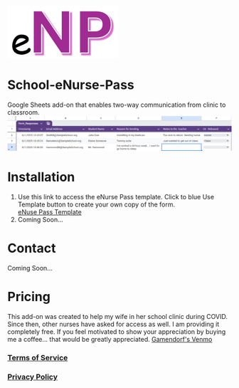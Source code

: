 ![eNP Logo](https://github.com/gamendorf/School-eNurse-Pass/blob/1cc81c5d9167d3f736070ecc4ae5cf0e42b654d0/eNP.png)
# School-eNurse-Pass 
Google Sheets add-on that enables two-way communication from clinic to classroom.
![eNP Screenshot](https://github.com/gamendorf/School-eNurse-Pass/blob/1cc81c5d9167d3f736070ecc4ae5cf0e42b654d0/eNP%20Screenshot.png)


# Installation
1. Use this link to access the eNurse Pass template. Click to blue Use Template button to create your own copy of the form.<br>[eNuse Pass Template](https://docs.google.com/forms/d/1rz5A7rtOrbkNLNhLoD2I-QO30pLDqsPdpgEf-W6E5n4/template/preview)
2. Coming Soon...


# Contact
Coming Soon...

# Pricing
This add-on was created to help my wife in her school clinic during COVID. Since then, other nurses have asked for access as well. I am providing it completely free.
If you feel motivated to show your appreciation by buying me a coffee... that would be greatly appreciated.
[Gamendorf's Venmo](https://venmo.com/?txn=pay&audience=public&recipients=@gamendorf)

### [Terms of Service](https://github.com/gamendorf/School-eNurse-Pass/blob/main/TermsOfService.md)
### [Privacy Policy](https://github.com/gamendorf/School-eNurse-Pass/blob/main/PrivacyPolicy.md)
